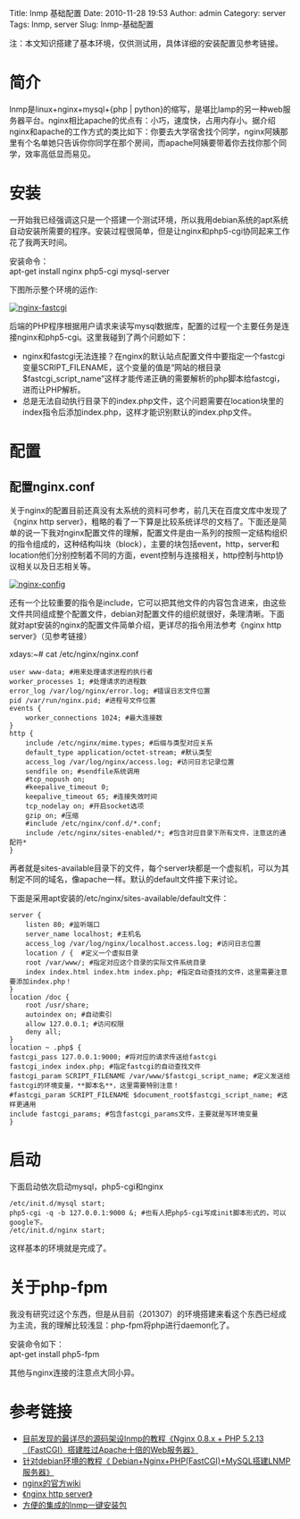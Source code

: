 Title: lnmp 基础配置
Date: 2010-11-28 19:53
Author: admin
Category: server
Tags: lnmp, server
Slug: lnmp-基础配置

注：本文知识搭建了基本环境，仅供测试用，具体详细的安装配置见参考链接。

简介
====

lnmp是linux+nginx+mysql+{php |
python}的缩写，是堪比lamp的另一种web服务器平台。nginx相比apache的优点有：小巧，速度快，占用内存小。据介绍nginx和apache的工作方式的类比如下：你要去大学宿舍找个同学，nginx阿姨那里有个名单她只告诉你你同学在那个房间，而apache阿姨要带着你去找你那个同学，效率高低显而易见。

安装
====

一开始我已经强调这只是一个搭建一个测试环境，所以我用debian系统的apt系统自动安装所需要的程序。安装过程很简单，但是让nginx和php5-cgi协同起来工作花了我两天时间。

安装命令：  
apt-get install nginx php5-cgi mysql-server

下图所示整个环境的运作:

[![nginx-fastcgi](http://www.xdays.info/wp-content/uploads/2010/11/nginx-fastcgi.jpg "nginx-fastcgi")](http://www.xdays.info/wp-content/uploads/2010/11/nginx-fastcgi.jpg)

后端的PHP程序根据用户请求来读写mysql数据库，配置的过程一个主要任务是连接nginx和php5-cgi。这里我碰到了两个问题如下：

-   nginx和fastcgi无法连接？在nginx的默认站点配置文件中要指定一个fastcgi变量SCRIPT\_FILENAME，这个变量的值是“网站的根目录\$fastcgi\_script\_name”这样才能传递正确的需要解析的php脚本给fastcgi，进而让PHP解析。
-   总是无法自动执行目录下的index.php文件，这个问题需要在location块里的index指令后添加index.php，这样才能识别默认的index.php文件。

配置
====

配置nginx.conf
--------------

关于nginx的配置目前还真没有太系统的资料可参考，前几天在百度文库中发现了《nginx
http
server》，粗略的看了一下算是比较系统详尽的文档了。下面还是简单的说一下我对nginx配置文件的理解，配置文件是由一系列的按照一定结构组织的指令组成的，这种结构叫块（block），主要的块包括event，http，server和location他们分别控制着不同的方面，event控制与连接相关，http控制与http协议相关以及日志相关等。

[![nginx-config](http://www.xdays.info/wp-content/uploads/2010/11/nginx.jpg "nginx-config")](http://www.xdays.info/wp-content/uploads/2010/11/nginx.jpg)

还有一个比较重要的指令是include，它可以把其他文件的内容包含进来，由这些文件共同组成整个配置文件，debian对配置文件的组织就很好，条理清晰。下面就对apt安装的nginx的配置文件简单介绍，更详尽的指令用法参考《nginx
http server》（见参考链接）

xdays:\~\# cat /etc/nginx/nginx.conf

    user www-data; #用来处理请求进程的执行者
    worker_processes 1; #处理请求的进程数
    error_log /var/log/nginx/error.log; #错误日志文件位置
    pid /var/run/nginx.pid; #进程号文件位置
    events {
        worker_connections 1024; #最大连接数
    }
    http {
        include /etc/nginx/mime.types; #后缀与类型对应关系
        default_type application/octet-stream; #默认类型
        access_log /var/log/nginx/access.log; #访问日志记录位置
        sendfile on; #sendfile系统调用
        #tcp_nopush on;
        #keepalive_timeout 0;
        keepalive_timeout 65; #连接失效时间
        tcp_nodelay on; #开启socket选项
        gzip on; #压缩
        #include /etc/nginx/conf.d/*.conf;
        include /etc/nginx/sites-enabled/*; #包含对应目录下所有文件，注意这的通配符*
    }

再者就是sites-available目录下的文件，每个server块都是一个虚拟机，可以为其制定不同的域名，像apache一样。默认的default文件接下来讨论。

下面是采用apt安装的/etc/nginx/sites-available/default文件：

    server {
        listen 80; #监听端口
        server_name localhost; #主机名
        access_log /var/log/nginx/localhost.access.log; #访问日志位置
        location / {  #定义一个虚拟目录
        root /var/www/; #指定对应这个目录的实际文件系统目录
        index index.html index.htm index.php; #指定自动查找的文件，这里需要注意要添加index.php！
    }
    location /doc {
        root /usr/share;
        autoindex on; #自动索引
        allow 127.0.0.1; #访问权限
        deny all;
    }
    location ~ .php$ {
    fastcgi_pass 127.0.0.1:9000; #将对应的请求传送给fastcgi
    fastcgi_index index.php; #指定fastcgi的自动查找文件
    fastcgi_param SCRIPT_FILENAME /var/www/$fastcgi_script_name; #定义发送给fastcgi的环境变量，**脚本名**，这里需要特别注意！
    #fastcgi_param SCRIPT_FILENAME $document_root$fastcgi_script_name; #这样更通用
    include fastcgi_params; #包含fastcgi_params文件，主要就是写环境变量
    }

启动
====

下面启动依次启动mysql，php5-cgi和nginx

    /etc/init.d/mysql start; 
    php5-cgi -q -b 127.0.0.1:9000 &; #也有人把php5-cgi写成init脚本形式的，可以google下。 
    /etc/init.d/nginx start; 

这样基本的环境就是完成了。

关于php-fpm
===========

我没有研究过这个东西，但是从目前（201307）的环境搭建来看这个东西已经成为主流，我的理解比较浅显：php-fpm将php进行daemon化了。

安装命令如下：  
apt-get install php5-fpm

其他与nginx连接的注意点大同小异。

参考链接
========

-   [目前发现的最详尽的源码架设lnmp的教程《Nginx 0.8.x + PHP
    5.2.13（FastCGI）搭建胜过Apache十倍的Web服务器》‍](http://blog.s135.com/nginx_php_v6/)
-   [针对debian环境的教程《‍‍‍
    Debian+Nginx+PHP(FastCGI)+MySQL搭建LNMP服务器》‍](http://iambin.blogbus.com/logs/62584905.html)
-   [nginx的官方wiki](http://wiki.nginx.org/Chs)
-   [《nginx http
    server》](http://wenku.baidu.com/view/1106f46427d3240c8447ef71.html)
-   [方便的集成的lnmp一键安装包](http://lnmp.org/)

